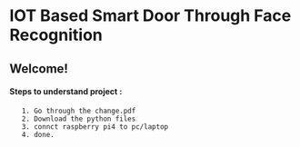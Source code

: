 # IOT Based Smart Door Through Face Recognition

## Welcome!
  #### Steps to understand project : 
       1. Go through the change.pdf
       2. Download the python files
       3. connct raspberry pi4 to pc/laptop
       4. done.
